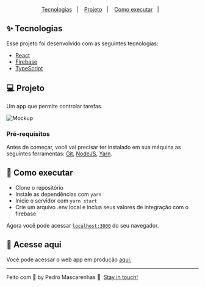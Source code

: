 <p align="center">
  <a href="#-tecnologias">Tecnologias</a>&nbsp;&nbsp;&nbsp;|&nbsp;&nbsp;&nbsp;
  <a href="#-projeto">Projeto</a>&nbsp;&nbsp;&nbsp;|&nbsp;&nbsp;&nbsp;
  <a href="#-como-executar">Como executar</a>&nbsp;&nbsp;&nbsp;|&nbsp;&nbsp;&nbsp;
</p>

## ✨ Tecnologias

Esse projeto foi desenvolvido com as seguintes tecnologias:

- [React](https://reactjs.org)
- [Firebase](https://firebase.google.com/)
- [TypeScript](https://www.typescriptlang.org/)

## 💻 Projeto

Um app que permite controlar tarefas.

<img alt="Mockup" src="https://res.cloudinary.com/pedro-drosa/image/upload/v1625874245/myTodoList_ikvucn.gif">

### Pré-requisitos

Antes de começar, você vai precisar ter instalado em sua máquina as seguintes ferramentas: [Git](https://git-scm.com), [NodeJS](https://nodejs.org), [Yarn](https://classic.yarnpkg.com).

## 🚀 Como executar

- Clone o repositório
- Instale as dependências com `yarn`
- Inicie o servidor com `yarn start`
- Crie um arquivo .env.local e inclua seus valores de integração com o firebase

Agora você pode acessar [`localhost:3000`](http://localhost:3000) do seu navegador.

## 📄 Acesse aqui

Você pode acessar o web app em produção [aqui.](https://mytodolist-191db.web.app/)

---

Feito com 💙 by Pedro Mascarenhas 👋  [Stay in touch!](https://www.linkedin.com/in/pedrojuraci/)
